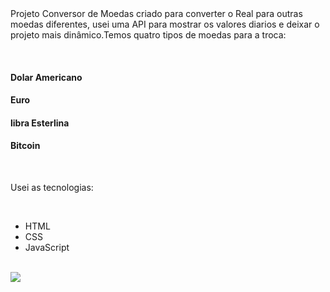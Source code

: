 <br>
<br>
<p>Projeto Conversor de Moedas criado para converter o Real para outras moedas diferentes, usei uma API para mostrar os valores diarios e deixar o projeto mais dinâmico.Temos quatro tipos de moedas para a troca:</p>
 <br>
 <h4>Dolar Americano</h4>
 <h4>Euro</h4> 
 <h4>libra Esterlina </h4>
 <h4>Bitcoin</h4>
 <br>
 <p>Usei as tecnologias: </p>
 <br>
 <ul>
 <li>HTML</li>
 <li>CSS</li>
 <li>JavaScript</li>
 </ul>
 <br>
 <img src="https://1drv.ms/i/c/fbffba018b2599e6/EXLFKwE4sTNFrdDcgqJYc-UBwmFrnTcw3V6IzWvOOgQsdw?e=1cxMUz">
 

